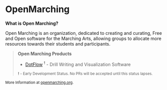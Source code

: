 # OpenMarching
**What is Open Marching?**

Open Marching is an organization, dedicated to creating and curating, Free and Open software for the Marching Arts, allowing groups to allocate more resources towards their students and participants.

> **Open Marching Products**
>
> * [DotFlow](https://github.com/OpenMarching/DotFlow) <sup>**!**</sup> - Drill Writing and Visualization Software
>   
>  <sub>**!** - Early Development Status. No PRs will be accepted until this status lapses.</sub>


<sub>More Information at [openmarching.org](https://openmarching.org/).</sub>
